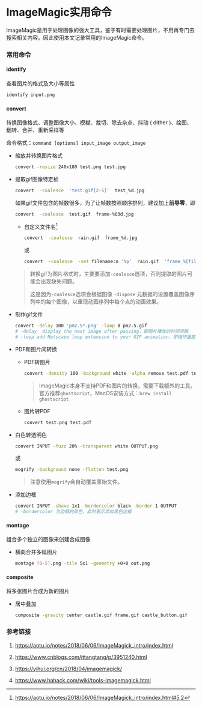 # ImageMagic实用命令


ImageMagic是用于处理图像的强大工具，鉴于有时需要处理图片，不用再专门去搜索相关内容。因此使用本文记录常用的ImageMagic命令。

### 常用命令

#### identify

查看图片的格式及大小等属性

```bash
identify input.png
```



#### convert

转换图像格式、调整图像大小、模糊、裁切、除去杂点、抖动 ( dither )、绘图、翻转、合并、重新采样等

命令格式：`command [options] input_image output_image`

* 缩放并转换图片格式

  ```bash
  convert -resize 240x180 test.png test.jpg
  ```

* 提取gif图像特定桢

  ```bash
  convert  -coalesce  'test.gif[2-5]'  test_%d.jpg
  ```

  如果gif文件包含的帧数很多，为了让帧数按照顺序排列，建议加上**前导零**，即

  ```bash
  convert  -coalesce  test.gif  frame-%03d.jpg
  ```

  * 自定义文件名[^1]

    ```bash
    convert  -coalesce  rain.gif  frame_%d.jpg
    ```

    或

    ```bash
    convert  -coalesce  -set filename:n '%p'  rain.gif  'frame_%[filename:n].jpg'
    ```

  > 转换gif为图片格式时，主要要添加`-coalesce`选项，否则提取的图片可能会出现缺失问题。
  >
  > 这是因为`-coalesce`选项会根据图像 `-dispose` 元数据的设置覆盖图像序列中的每个图像，以重现动画序列中每个点的动画效果。

* 制作gif文件

  ```bash
  convert -delay 100 'pm2.5*.png' -loop 0 pm2.5.gif
  # -delay  display the next image after pausing，即图片播放的时间间隔
  # -loop add Netscape loop extension to your GIF animation，即循环播放，0 表示无限循环
  ```

* PDF和图片间转换

  * PDF转图片

    ```bash
    convert -density 100 -background white -alpha remove test.pdf test.png
    ```

    > ImageMagic本身不支持PDF和图片的转换，需要下载额外的工具。官方推荐`ghostscript`，MacOS安装方式：`brew install ghostscript`

  * 图片转PDF

    ```bash
    convert test.png test.pdf
    ```

* 白色转透明色

  ```bash
  convert INPUT -fuzz 20% -transparent white OUTPUT.png
  ```

  或

  ```bash
  mogrify -background none -flatten test.png
  ```

  > 注意使用`mogrify`会自动覆盖原始文件。

* 添加边框

  ```bash
  convert INPUT -shave 1x1 -bordercolor black -border 1 OUTPUT
  # -bordercolor 为边框的颜色，此时表示添加黑色边框
  ```



#### montage

组合多个独立的图像来创建合成图像

* 横向合并多幅图片

  ```bash
  montage [0-5].png -tile 5x1 -geometry +0+0 out.png
  ```

  

#### composite

将多张图片合成为新的图片

* 居中叠加

  ```bash
  composite -gravity center castle.gif frame.gif castle_button.gif
  ```





### 参考链接

1. https://aotu.io/notes/2018/06/06/ImageMagick_intro/index.html
2. https://www.cnblogs.com/ittangtang/p/3951240.html

3. https://yihui.org/cn/2018/04/imagemagick/
4. https://www.hahack.com/wiki/tools-imagemagick.html



[^1]: https://aotu.io/notes/2018/06/06/ImageMagick_intro/index.html#5.2


